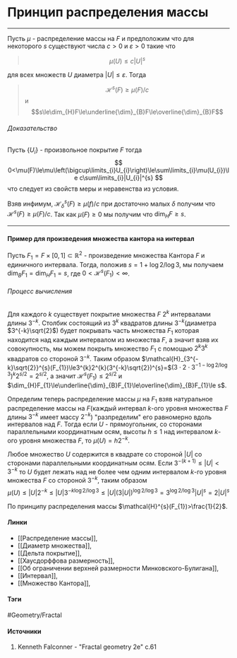 # Принцип распределения массы
***
Пусть $\mu$ - распределение массы на $F$ и предположим что для некоторого $s$ существуют числа $c>0$ и $\varepsilon>0$ такие что
>$$\mu(U)\le c|U|^{s}$$

для всех множеств $U$ диаметра $|U|\le\varepsilon$. Тогда 
>$$\mathcal{H}^{s}(F)\ge\mu(F)/c$$ и $$s\le\dim_{H}F\le\underline{\dim}_{B}F\le\overline{\dim}_{B}F$$

###### Доказательство
Пусть $\{U_{i}\}$ - произвольное покрытие $F$ тогда
$$
0<\mu(F)\le\mu\left(\bigcup\limits_{i}U_{i}\right)\le\sum\limits_{i}\mu(U_{i})\le c\sum\limits_{i}|U_{i}|^{s}
$$
что следует из свойств меры и неравенства из условия.

Взяв инфимум, $\mathcal{H}_{\delta}^{s}(F)\ge\mu(f)/c$ при достаточно малых $\delta$ получим что $\mathcal{H}^{s}(F)\ge\mu(F)/c$.
Так как $\mu(F)\ge0$ мы получим что $\dim_{H}F\ge s$.
***
#### Пример для произведения множества кантора на интервал
Пусть $F_{1}=F\times[0,1]\subset\mathbb{R}^{2}$ - произведение множества Кантора $F$ и единичного интервала. Тогда, положив $s=1+\log2/\log3$, мы получаем $\dim_{B}F_{1}=\dim_{H}F_{1}=s$, где $0<\mathcal{H}^{s}(F_{1})<\infty$.
###### Процесс вычисления
Для каждого $k$ существует покрытие множества $F$ $2^{k}$ интервалами длины $3^{-k}$. Столбик состоящий из $3^{k}$ квадратов длины $3^{-k}$(диаметра $3^{-k}\sqrt{2}$) будет покрывать часть множества $F_{1}$ которая находится над каждым интервалом из множества $F$, а значит взяв их совокупность, мы можем покрыть множество $F_{1}$ с помощью $2^{k}3^{k}$ квадратов со стороной $3^{-k}$. Таким образом $\mathcal{H}_{3^{-k}\sqrt{2}}^{s}(F_{1})\le3^{k}2^{k}(3^{-k}\sqrt{2})^{s}=$$(3\cdot2\cdot3^{-1-\log2/\log3})^{k}2^{s/2}=2^{s/2}$, а значит $\mathcal{H}^{s}(F_{1})\le2^{s/2}$ и $\dim_{H}F_{1}\le\underline{\dim}_{B}F_{1}\le\overline{\dim}_{B}F_{1}\le s$.

Определим теперь распределение массы $\mu$ на $F_{1}$ взяв натуральное распределение массы на $F$(каждый интервал $k$-ого уровня множества $F$ длины $3^{-k}$ имеет массу $2^{-k}$) "разпределим" его равномерно вдоль интервалов над $F$. Тогда если $U$ - прямоугольник, со сторонами параллельными координатным осям, высоты $h\le1$ над интервалом $k$-ого уровня множества $F$, то $\mu(U)=h2^{-k}$.

Любое множество $U$ содержится в квадрате со стороной $|U|$ со сторонами параллельными координатным осям. Если $3^{-(k+1)}\le|U|<3^{-k}$ то $U$ будет лежать над не более чем одним интервалом $k$-го уровня множества $F$ со стороной $3^{-k}$, таким образом
$$
\mu(U)\le|U|2^{-k}\le|U|3^{-k\log2/\log3}\le|U|(3|U|)^{\log2/\log3}=3^{\log2/\log3}|U|^{s}=2|U|^{s}
$$ 
 
По принципу распределения массы $\mathcal{H}^{s}(F_{1})>\frac{1}{2}$.
#### Линки
- [[Распределение массы]],
- [[Диаметр множества]],
- [[Дельта покрытие]],
- [[Хаусдорффова размерность]],
- [[Об ограничении верхней размерности Минковского-Булигана]],
- [[Интервал]],
- [[Множество Кантора]],
#### Тэги
 #Geometry/Fractal 
#### Источники
1. Kenneth Falconner - "Fractal geometry 2e" c.61